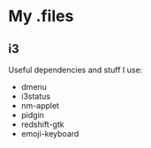 # My .files

## i3

Useful dependencies and stuff I use:

 * dmenu
 * i3status
 * nm-applet
 * pidgin
 * redshift-gtk
 * emoji-keyboard

